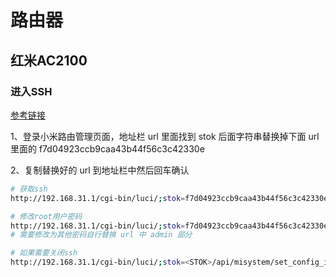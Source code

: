# 路由器

## 红米AC2100

### 进入SSH

[参考链接](https://zhuanlan.zhihu.com/p/260531160)

1、登录小米路由管理页面，地址栏 url 里面找到 stok 后面字符串替换掉下面 url 里面的 f7d04923ccb9caa43b44f56c3c42330e

2、复制替换好的 url 到地址栏中然后回车确认

```bash
# 获取ssh
http://192.168.31.1/cgi-bin/luci/;stok=f7d04923ccb9caa43b44f56c3c42330e/api/misystem/set_config_iotdev?bssid=Xiaomi&user_id=longdike&ssid=-h%3B%20nvram%20set%20ssh_en%3D1%3B%20nvram%20commit%3B%20sed%20-i%20's%2Fchannel%3D.*%2Fchannel%3D%5C%22debug%5C%22%2Fg'%20%2Fetc%2Finit.d%2Fdropbear%3B%20%2Fetc%2Finit.d%2Fdropbear%20start%3B

# 修改root用户密码
http://192.168.31.1/cgi-bin/luci/;stok=f7d04923ccb9caa43b44f56c3c42330e/api/misystem/set_config_iotdev?bssid=Xiaomi&user_id=longdike&ssid=-h%3B%20echo%20-e%20'admin%5Cnadmin'%20%7C%20passwd%20root%3B
# 需要修改为其他密码自行替换 url 中 admin 部分
```

```bash
# 如果需要关闭ssh 
http://192.168.31.1/cgi-bin/luci/;stok=<STOK>/api/misystem/set_config_iotdev?bssid=Xiaomi&user_id=longdike&ssid=-h%3B%20nvram%20set%20ssh_en%3D0%3B%20nvram%20commit%3B%20sed%20-i%20's%2Fchannel%3D.*%2Fchannel%3D%5C%22debug%5C%22%2Fg'%20%2Fetc%2Finit.d%2Fdropbear%3B%20%2Fetc%2Finit.d%2Fdropbear%20start%3B
```